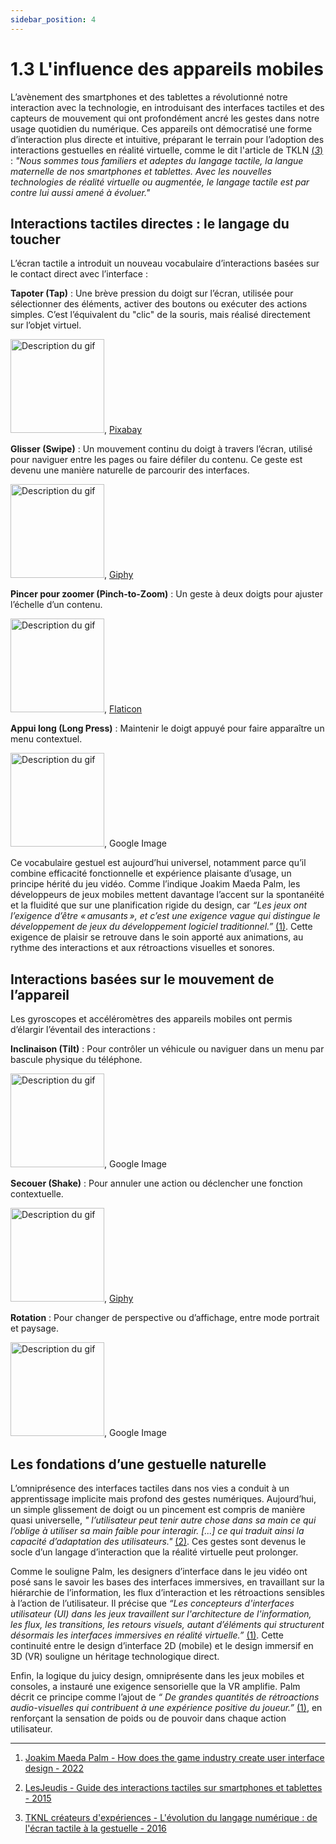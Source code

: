 ```yaml
---
sidebar_position: 4
---
```


# 1.3 L'influence des appareils mobiles

L’avènement des smartphones et des tablettes a révolutionné notre interaction avec la technologie, en introduisant des interfaces tactiles et des capteurs de mouvement qui ont profondément ancré les gestes dans notre usage quotidien du numérique. Ces appareils ont démocratisé une forme d’interaction plus directe et intuitive, préparant le terrain pour l’adoption des interactions gestuelles en réalité virtuelle, comme le dit l'article de TKLN [(_3_)](https://www.index-design.ca/article/2016/5/25/l-evolution-du-langage-numerique-du-tactile-a-l-ere-de-la-gestuelle) : _"Nous sommes tous familiers et adeptes du langage tactile, la langue maternelle de nos smartphones et tablettes. Avec les nouvelles technologies de réalité virtuelle ou augmentée, le langage tactile est par contre lui aussi amené à évoluer."_

## Interactions tactiles directes : le langage du toucher

L’écran tactile a introduit un nouveau vocabulaire d’interactions basées sur le contact direct avec l’interface :

**Tapoter (Tap)** : Une brève pression du doigt sur l’écran, utilisée pour sélectionner des éléments, activer des boutons ou exécuter des actions simples. C’est l’équivalent du "clic" de la souris, mais réalisé directement sur l’objet virtuel.

<img src="/img/tap.gif" alt="Description du gif" width="150" />, [Pixabay](https://pixabay.com/fr/gifs/robinet-téléphone-intelligent-2353/)

**Glisser (Swipe)** : Un mouvement continu du doigt à travers l’écran, utilisé pour naviguer entre les pages ou faire défiler du contenu. Ce geste est devenu une manière naturelle de parcourir des interfaces.

<img src="/img/swipe.gif" alt="Description du gif" width="150" />, [Giphy](https://giphy.com/gifs/swipe-phone-addict-Jv87NxwixBJNsFNBaV)

**Pincer pour zoomer (Pinch-to-Zoom)** : Un geste à deux doigts pour ajuster l’échelle d’un contenu.

<img src="/img/pinch.gif" alt="Description du gif" width="150" />, [Flaticon](https://www.flaticon.com/free-animated-icon/pinch_10522222)

**Appui long (Long Press)** : Maintenir le doigt appuyé pour faire apparaître un menu contextuel.

<img src="/img/longpress.gif" alt="Description du gif" width="150" />, Google Image

Ce vocabulaire gestuel est aujourd’hui universel, notamment parce qu’il combine efficacité fonctionnelle et expérience plaisante d’usage, un principe hérité du jeu vidéo. Comme l’indique Joakim Maeda Palm, les développeurs de jeux mobiles mettent davantage l’accent sur la spontanéité et la fluidité que sur une planification rigide du design, car _“Les jeux ont l’exigence d’être « amusants », et c’est une exigence vague qui distingue le développement de jeux du développement logiciel traditionnel.”_ [(1)](https://www.diva-portal.org/smash/get/diva2%3A1710174/FULLTEXT01.pdf). Cette exigence de plaisir se retrouve dans le soin apporté aux animations, au rythme des interactions et aux rétroactions visuelles et sonores.

## Interactions basées sur le mouvement de l’appareil

Les gyroscopes et accéléromètres des appareils mobiles ont permis d’élargir l’éventail des interactions :

**Inclinaison (Tilt)** : Pour contrôler un véhicule ou naviguer dans un menu par bascule physique du téléphone.

<img src="/img/tilt.gif" alt="Description du gif" width="150" />, Google Image

**Secouer (Shake)** : Pour annuler une action ou déclencher une fonction contextuelle.

<img src="/img/shake.gif" alt="Description du gif" width="150" />, [Giphy](https://giphy.com/gifs/bukalapak-1rSSb0K1votgQfGIX7)

**Rotation** : Pour changer de perspective ou d’affichage, entre mode portrait et paysage.

<img src="/img/rotate.gif" alt="Description du gif" width="150" />, Google Image

## Les fondations d’une gestuelle naturelle

L’omniprésence des interfaces tactiles dans nos vies a conduit à un apprentissage implicite mais profond des gestes numériques. Aujourd’hui, un simple glissement de doigt ou un pincement est compris de manière quasi universelle, _" l’utilisateur peut tenir autre chose dans sa main ce qui l’oblige à utiliser sa main faible pour interagir. [...] ce qui traduit ainsi la capacité d’adaptation des utilisateurs."_ [(2)](https://blog.lesjeudis.com/guide-interactions-tactiles-smartphones). Ces gestes sont devenus le socle d’un langage d’interaction que la réalité virtuelle peut prolonger.

Comme le souligne Palm, les designers d’interface dans le jeu vidéo ont posé sans le savoir les bases des interfaces immersives, en travaillant sur la hiérarchie de l’information, les flux d’interaction et les rétroactions sensibles à l’action de l’utilisateur. Il précise que _“Les concepteurs d'interfaces utilisateur (UI) dans les jeux travaillent sur l'architecture de l'information, les flux, les transitions, les retours visuels, autant d’éléments qui structurent désormais les interfaces immersives en réalité virtuelle.”_ [(1)](https://www.diva-portal.org/smash/get/diva2%3A1710174/FULLTEXT01.pdf). Cette continuité entre le design d’interface 2D (mobile) et le design immersif en 3D (VR) souligne un héritage technologique direct.

Enfin, la logique du juicy design, omniprésente dans les jeux mobiles et consoles, a instauré une exigence sensorielle que la VR amplifie. Palm décrit ce principe comme l’ajout de _“ De grandes quantités de rétroactions audio-visuelles qui contribuent à une expérience positive du joueur.”_ [(1)](https://www.diva-portal.org/smash/get/diva2%3A1710174/FULLTEXT01.pdf), en renforçant la sensation de poids ou de pouvoir dans chaque action utilisateur.

---

1. [Joakim Maeda Palm - How does the game industry create user interface design - 2022 ](https://www.diva-portal.org/smash/get/diva2%3A1710174/FULLTEXT01.pdf)

2. [LesJeudis - Guide des interactions tactiles sur smartphones et tablettes - 2015](https://blog.lesjeudis.com/guide-interactions-tactiles-smartphones)

3. [TKNL créateurs d'expériences - L'évolution du langage numérique : de l'écran tactile à la gestuelle - 2016](https://www.index-design.ca/article/2016/5/25/l-evolution-du-langage-numerique-du-tactile-a-l-ere-de-la-gestuelle)
